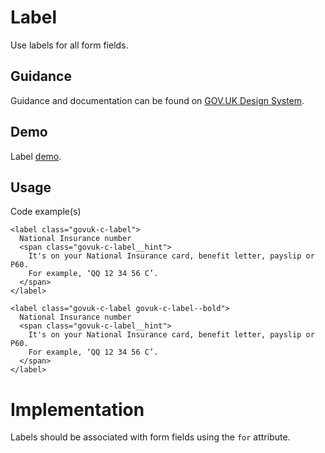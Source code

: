 # Label

Use labels for all form fields.

## Guidance

Guidance and documentation can be found on [GOV.UK Design System](linkgoeshere).

## Demo

Label [demo](label.html).

## Usage

Code example(s)

```
<label class="govuk-c-label">
  National Insurance number
  <span class="govuk-c-label__hint">
    It's on your National Insurance card, benefit letter, payslip or P60.
    For example, ‘QQ 12 34 56 C’.
  </span>
</label>

<label class="govuk-c-label govuk-c-label--bold">
  National Insurance number
  <span class="govuk-c-label__hint">
    It's on your National Insurance card, benefit letter, payslip or P60.
    For example, ‘QQ 12 34 56 C’.
  </span>
</label>

```

<!--
## Installation

```
npm install --save @govuk-frontend/label
```
-->


# Implementation

Labels should be associated with form fields using the `for` attribute.
